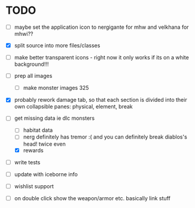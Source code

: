 # TODO

- [ ] maybe set the application icon to nergigante for mhw and velkhana for mhwi??
- [x] split source into more files/classes
- [ ] make better transparent icons - right now it only works if its on a white background!!!
- [ ] prep all images
  - [ ] make monster images 325
- [x] probably rework damage tab, so that each section is divided into their own collapsible panes: physical, element, break
- [ ] get missing data ie dlc monsters
  - [ ] habitat data
  - [ ] nerg definitely has tremor :( and you can definitely break diablos's head! twice even
  - [x] rewards
- [ ] write tests
- [ ] update with iceborne info
- [ ] wishlist support
- [ ] on double click show the weapon/armor etc. basically link stuff
  